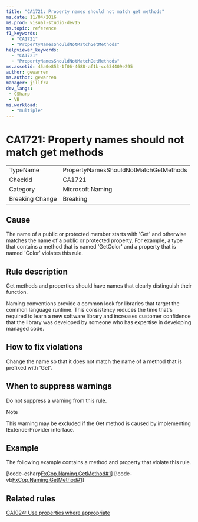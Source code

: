 ```yaml
---
title: "CA1721: Property names should not match get methods"
ms.date: 11/04/2016
ms.prod: visual-studio-dev15
ms.topic: reference
f1_keywords:
  - "CA1721"
  - "PropertyNamesShouldNotMatchGetMethods"
helpviewer_keywords:
  - "CA1721"
  - "PropertyNamesShouldNotMatchGetMethods"
ms.assetid: 45a0e853-1f06-4688-af1b-cc634409e295
author: gewarren
ms.author: gewarren
manager: jillfra
dev_langs:
 - CSharp
 - VB
ms.workload:
  - "multiple"
---
```

# CA1721: Property names should not match get methods

|||
|-|-|
|TypeName|PropertyNamesShouldNotMatchGetMethods|
|CheckId|CA1721|
|Category|Microsoft.Naming|
|Breaking Change|Breaking|

## Cause
 The name of a public or protected member starts with 'Get' and otherwise matches the name of a public or protected property. For example, a type that contains a method that is named 'GetColor' and a property that is named 'Color' violates this rule.

## Rule description
 Get methods and properties should have names that clearly distinguish their function.

 Naming conventions provide a common look for libraries that target the common language runtime. This consistency reduces the time that's required to learn a new software library and increases customer confidence that the library was developed by someone who has expertise in developing managed code.

## How to fix violations
 Change the name so that it does not match the name of a method that is prefixed with 'Get'.

## When to suppress warnings
 Do not suppress a warning from this rule.

> [!NOTE]
> This warning may be excluded if the Get method is caused by implementing IExtenderProvider interface.

## Example
 The following example contains a method and property that violate this rule.

 [!code-csharp[FxCop.Naming.GetMethod#1](../code-quality/codesnippet/CSharp/ca1721-property-names-should-not-match-get-methods_1.cs)]
 [!code-vb[FxCop.Naming.GetMethod#1](../code-quality/codesnippet/VisualBasic/ca1721-property-names-should-not-match-get-methods_1.vb)]

## Related rules
 [CA1024: Use properties where appropriate](../code-quality/ca1024-use-properties-where-appropriate.md)